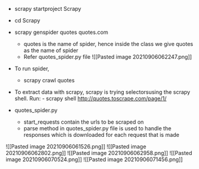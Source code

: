 -  scrapy startproject Scrapy
-  cd Scrapy
-  scrapy genspider quotes quotes.com
	-  quotes is the name of spider, hence inside the class we give quotes as the name of spider
	-  Refer quotes_spider.py file
	 ![[Pasted image 20210906062247.png]]
-  To run spider, 
	-  scrapy crawl quotes
- To extract data with scrapy, scrapy is trying selectorsusing the scrapy shell. Run:
		- scrapy shell http://quotes.toscrape.com/page/1/


- quotes_spider.py
	- start_requests contain the urls to be scraped on
	- parse method in quotes_spider.py file is used to handle the responses which is downloaded for each request that is made
	
![[Pasted image 20210906061526.png]]
![[Pasted image 20210906062802.png]]
![[Pasted image 20210906062958.png]]
![[Pasted image 20210906070524.png]]
![[Pasted image 20210906071456.png]]